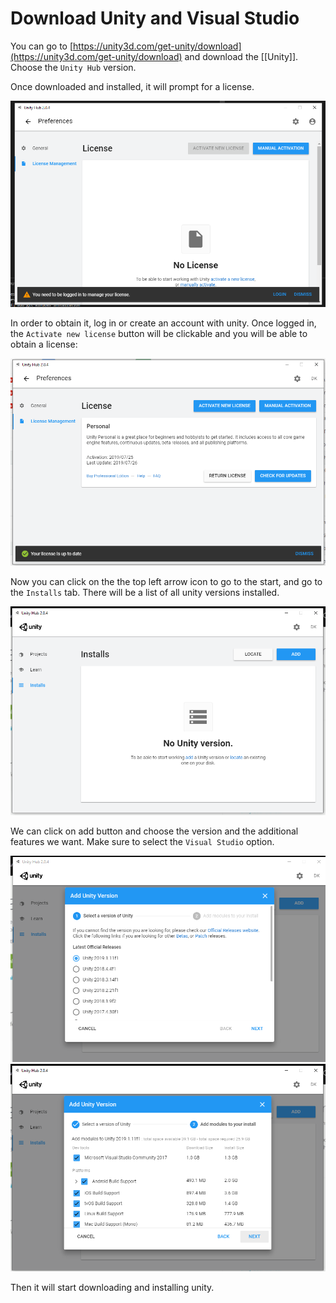 # Download Unity and Visual Studio

You can go to [https://unity3d.com/get-unity/download](https://unity3d.com/get-unity/download) and download the [[Unity]]. Choose the `Unity Hub` version.

Once downloaded and installed, it will prompt for a license.

![](../../../../images/2019-07-25-09-25-56.png)

In order to obtain it, log in or create an account with unity. Once logged in, the `Activate new license` button will be clickable and you will be able to obtain a license:

![](../../../../images/2019-07-25-09-29-56.png)

Now you can click on the the top left arrow icon to go to the start, and go to the `Installs` tab. There will be a list of all unity versions installed.

![](../../../../images/2019-07-25-09-31-40.png)

We can click on add button and choose the version and the additional features we want. Make sure to select the `Visual Studio` option.

![](../../../../images/2019-07-25-09-32-53.png)
![](../../../../images/2019-07-25-09-33-59.png)

Then it will start downloading and installing unity.